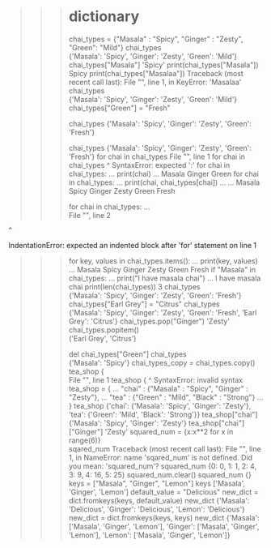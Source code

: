 >>> # dictionary
>>> 
>>> 
>>> chai_types = {"Masala" : "Spicy", "Ginger" : "Zesty", "Green": "Mild"} 
>>> chai_types                                                            
{'Masala': 'Spicy', 'Ginger': 'Zesty', 'Green': 'Mild'}
>>> chai_types["Masala"] 
'Spicy'
>>> print(chai_types["Masala"]) 
Spicy
>>> print(chai_types["Masalaa"]) 
Traceback (most recent call last):
  File "<stdin>", line 1, in <module>
KeyError: 'Masalaa'
>>> chai_types                   
{'Masala': 'Spicy', 'Ginger': 'Zesty', 'Green': 'Mild'}
>>> chai_types["Green"] = "Fresh"
>>> 
>>> chai_types
{'Masala': 'Spicy', 'Ginger': 'Zesty', 'Green': 'Fresh'}
>>>     
>>> 
>>> chai_types
{'Masala': 'Spicy', 'Ginger': 'Zesty', 'Green': 'Fresh'}
>>> for chai in chai_types
  File "<stdin>", line 1
    for chai in chai_types
                          ^
SyntaxError: expected ':'
>>> for chai in chai_types:
...     print(chai)
... 
Masala
Ginger
Green
>>> for chai in chai_types:
...     print(chai, chai_types[chai])
... 
... 
Masala Spicy
Ginger Zesty
Green Fresh
>>>
>>> for chai in chai_types:
...  
  File "<stdin>", line 2

    ^
IndentationError: expected an indented block after 'for' statement on line 1
>>> for key, values in chai_types.items():
...     print(key, values)
... 
Masala Spicy
Ginger Zesty
Green Fresh
>>> if "Masala" in chai_types:
...     print("I have masala chai")
... 
I have masala chai
>>> print(len(chai_types)) 
3
>>> chai_types             
{'Masala': 'Spicy', 'Ginger': 'Zesty', 'Green': 'Fresh'}
>>> chai_types["Earl Grey"] = "Citrus"
>>> chai_types                        
{'Masala': 'Spicy', 'Ginger': 'Zesty', 'Green': 'Fresh', 'Earl Grey': 'Citrus'}
>>> chai_types.pop("Ginger") 
'Zesty'
>>> chai_types.popitem()    
('Earl Grey', 'Citrus')
>>>
>>> del chai_types["Green"]
>>> chai_types              
{'Masala': 'Spicy'}
>>> chai_types_copy = chai_types.copy()
>>> tea_shop {                         
  File "<stdin>", line 1
    tea_shop {
             ^
SyntaxError: invalid syntax
>>> tea_shop = {
... "chai" : {"Masala" : "Spicy", "Ginger" : "Zesty"},
... "tea" : {"Green" : "Mild", "Black" : "Strong"} 
... }
>>> tea_shop
{'chai': {'Masala': 'Spicy', 'Ginger': 'Zesty'}, 'tea': {'Green': 'Mild', 'Black': 'Strong'}}
>>> tea_shop["chai"] 
{'Masala': 'Spicy', 'Ginger': 'Zesty'}
>>> tea_shop["chai"]["Ginger"] 
'Zesty'
>>> squared_num = {x:x**2 for x in range(6)}                                                   
>>> sqared_num
Traceback (most recent call last):
  File "<stdin>", line 1, in <module>
NameError: name 'sqared_num' is not defined. Did you mean: 'squared_num'?
>>> squared_num 
{0: 0, 1: 1, 2: 4, 3: 9, 4: 16, 5: 25}
>>> squared_num.clear()
>>> squared_num
{}
>>> keys = ["Masala", "Ginger", "Lemon"] 
>>> keys
['Masala', 'Ginger', 'Lemon']
>>> default_value = "Delicious" 
>>> new_dict = dict.fromkeys(keys, default_value)
>>> new_dict
{'Masala': 'Delicious', 'Ginger': 'Delicious', 'Lemon': 'Delicious'}
>>> new_dict = dict.fromkeys(keys, keys)
>>> new_dict
{'Masala': ['Masala', 'Ginger', 'Lemon'], 'Ginger': ['Masala', 'Ginger', 'Lemon'], 'Lemon': ['Masala', 'Ginger', 'Lemon']}
>>>